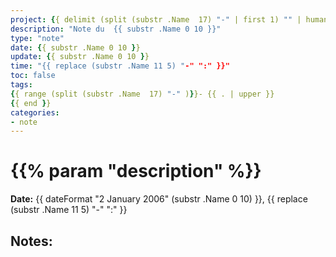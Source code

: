 ```yaml
---
project: {{ delimit (split (substr .Name  17) "-" | first 1) "" | humanize   }}
description: "Note du  {{ substr .Name 0 10 }}"
type: "note"
date: {{ substr .Name 0 10 }}
update: {{ substr .Name 0 10 }}
time: "{{ replace (substr .Name 11 5) "-" ":" }}"
toc: false
tags:
{{ range (split (substr .Name  17) "-" )}}- {{ . | upper }}
{{ end }}
categories:
- note
---
```

# {{% param "description" %}}

**Date:** {{ dateFormat "2 January 2006" (substr .Name 0 10) }}, {{ replace (substr .Name 11 5) "-" ":" }}

## Notes:


